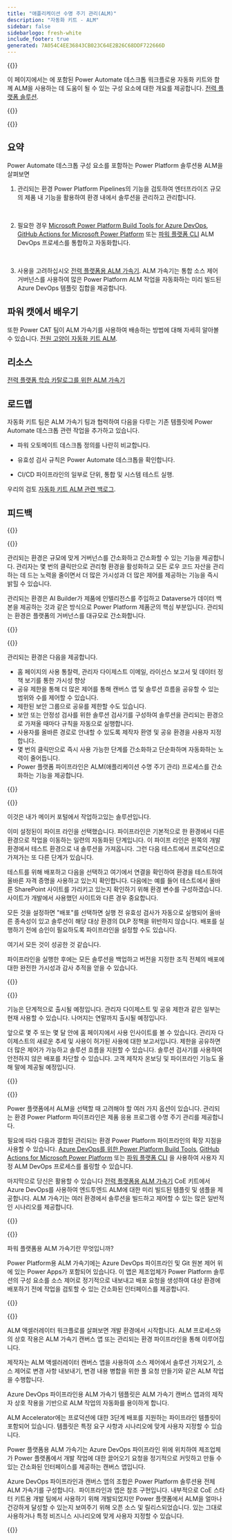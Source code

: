 ```yaml
---
title: "애플리케이션 수명 주기 관리(ALM)"
description: "자동화 키트 - ALM"
sidebar: false
sidebarlogo: fresh-white
include_footer: true
generated: 7A054C4EE36843CB023C64E2B26C68DDF722666D
---
```


{{<slideStyles>}}

<div class="optional">

이 페이지에서는 에 포함된 Power Automate 데스크톱 워크플로용 자동화 키트와 함께 ALM을 사용하는 데 도움이 될 수 있는 구성 요소에 대한 개요를 제공합니다. [전력 플랫폼 솔루션](https://learn.microsoft.com/power-platform/alm/solution-concepts-alm).

</div>

{{<presentation slides="1,2,3,4,5,6,7">}}

<div class="optional">

{{<presentationStyles>}}

## 요약

Power Automate 데스크톱 구성 요소를 포함하는 Power Platform 솔루션용 ALM을 살펴보면

1. 관리되는 환경 Power Platform Pipelines의 기능을 검토하여 엔터프라이즈 규모의 제품 내 기능을 활용하여 환경 내에서 솔루션을 관리하고 관리합니다.

<br/>

2. 필요한 경우 [Microsoft Power Platform Build Tools for Azure DevOps](https://learn.microsoft.com/power-platform/alm/devops-build-tools), [GitHub Actions for Microsoft Power Platform](https://learn.microsoft.com/power-platform/alm/devops-github-actions) 또는 [파워 플랫폼 CLI](https://learn.microsoft.com/power-platform/developer/cli/introduction) ALM DevOps 프로세스를 통합하고 자동화합니다.

<br/>

3. 사용을 고려하십시오 [전력 플랫폼용 ALM 가속기](https://learn.microsoft.com/power-platform/guidance/coe/almacceleratorpowerplatform-components). ALM 가속기는 통합 소스 제어 거버넌스를 사용하여 많은 Power Platform ALM 작업을 자동화하는 미리 빌드된 Azure DevOps 템플릿 집합을 제공합니다.

## 파워 캣에서 배우기

또한 Power CAT 팀이 ALM 가속기를 사용하여 배송하는 방법에 대해 자세히 알아볼 수 있습니다. [전원 고양이 자동화 키트 ALM](/ko/features/alm/powercat).

## 리소스

[전력 플랫폼 학습 카탈로그를 위한 ALM 가속기](https://learn.microsoft.com/power-platform/guidance/coe/almacceleratorpowerplatform-learningcatalog)

## 로드맵

자동화 키트 팀은 ALM 가속기 팀과 협력하여 다음을 다루는 기존 템플릿에 Power Automate 데스크톱 관련 작업을 추가하고 있습니다.

- 파워 오토메이트 데스크톱 정의를 나란히 비교합니다.

- 유효성 검사 규칙은 Power Automate 데스크톱을 확인합니다.

- CI/CD 파이프라인의 일부로 단위, 통합 및 시스템 테스트 실행.

우리의 검토 [자동화 키트 ALM 관련 백로그](https://github.com/microsoft/powercat-automation-kit/issues?q=is%3Aissue+is%3Aopen+label%3Aalm).

## 피드백

{{<questions name="/content/ko/features/alm.json" completed="피드백을 제공해 주셔서 감사합니다." showNavigationButtons="false" locale="ko">}}

</div>

{{<slide  id="slide1" audio="features/alm/managed-environments-overview.mp3" description="Managed Environments Overview" image="features/alm/managed-environments-overview.svg" >}}

관리되는 환경은 규모에 맞게 거버넌스를 간소화하고 간소화할 수 있는 기능을 제공합니다. 관리자는 몇 번의 클릭만으로 관리형 환경을 활성화하고 모든 로우 코드 자산을 관리하는 데 드는 노력을 줄이면서 더 많은 가시성과 더 많은 제어를 제공하는 기능을 즉시 밝힐 수 있습니다.

관리되는 환경은 AI Builder가 제품에 인텔리전스를 주입하고 Dataverse가 데이터 백본을 제공하는 것과 같은 방식으로 Power Platform 제품군의 핵심 부분입니다. 관리되는 환경은 플랫폼의 거버넌스를 대규모로 간소화합니다.

{{</slide>}}

{{<slide  id="slide2" audio="features/alm/managed-environments-features.mp3" description="Managed Environments Features" image="features/alm/managed-environments-features.svg" >}}

관리되는 환경은 다음을 제공합니다.

- 홈 페이지의 사용 통찰력, 관리자 다이제스트 이메일, 라이선스 보고서 및 데이터 정책 보기를 통한 가시성 향상
- 공유 제한을 통해 더 많은 제어를 통해 캔버스 앱 및 솔루션 흐름을 공유할 수 있는 범위와 수를 제어할 수 있습니다.
- 제한된 보안 그룹으로 공유를 제한할 수도 있습니다.
- 보안 또는 안정성 검사를 위한 솔루션 검사기를 구성하여 솔루션을 관리되는 환경으로 가져올 때마다 규칙을 자동으로 실행합니다.
- 사용자를 올바른 경로로 안내할 수 있도록 제작자 환영 및 공유 환경을 사용자 지정합니다.
- 몇 번의 클릭만으로 즉시 사용 가능한 단계를 간소화하고 단순화하며 자동화하는 노력이 줄어듭니다. 
- Power 플랫폼 파이프라인은 ALM(애플리케이션 수명 주기 관리) 프로세스를 간소화하는 기능을 제공합니다.

{{</slide>}}

{{<slide  id="slide3" cdnVideo="features/alm/managed-environments-power-platform-pipelines-demo.mp4" description="Power Platform Pipelines Demo" >}}

이것은 내가 메이커 포털에서 작업하고있는 솔루션입니다.

이미 설정된이 파이프 라인을 선택했습니다. 파이프라인은 기본적으로 한 환경에서 다른 환경으로 작업을 이동하는 일련의 자동화된 단계입니다. 이 파이프 라인은 왼쪽의 개발 환경에서 테스트 환경으로 내 솔루션을 가져옵니다. 그런 다음 테스트에서 프로덕션으로 가져가는 또 다른 단계가 있습니다.

테스트를 위해 배포하고 다음을 선택하고 여기에서 연결을 확인하여 환경을 테스트하여 올바른 자격 증명을 사용하고 있는지 확인합니다. 다음에는 예를 들어 테스트에서 올바른 SharePoint 사이트를 가리키고 있는지 확인하기 위해 환경 변수를 구성하겠습니다. 사이트가 개발에서 사용했던 사이트와 다른 경우 중요합니다. 

모든 것을 설정하면 "배포"를 선택하면 실행 전 유효성 검사가 자동으로 실행되어 올바른 종속성이 있고 솔루션이 해당 대상 환경의 DLP 정책을 위반하지 않습니다. 배포를 실행하기 전에 승인이 필요하도록 파이프라인을 설정할 수도 있습니다. 

여기서 모든 것이 성공한 것 같습니다.

파이프라인을 실행한 후에는 모든 솔루션을 백업하고 버전을 지정한 조직 전체의 배포에 대한 완전한 가시성과 감사 추적을 얻을 수 있습니다.

{{</slide>}}

{{<slide  id="slide4" audio="features/alm/managed-environments-feature-availability.mp3?v=1" description="Managed Environments Availability" image="features/alm/managed-environments-feature-availability.svg?v=1" >}}

기능은 단계적으로 출시될 예정입니다. 관리자 다이제스트 및 공유 제한과 같은 일부는 현재 사용할 수 있습니다. 나머지는 연말까지 출시될 예정입니다.

앞으로 몇 주 또는 몇 달 안에 홈 페이지에서 사용 인사이트를 볼 수 있습니다. 관리자 다이제스트의 새로운 추세 및 사용이 허가된 사용에 대한 보고서입니다. 제한을 공유하면 더 많은 제어가 가능하고 솔루션 흐름을 지원할 수 있습니다. 솔루션 검사기를 사용하여 안전하지 않은 배포를 차단할 수 있습니다. 고객 제작자 온보딩 및 파이프라인 기능도 올해 말에 제공될 예정입니다.

{{</slide>}}

{{<slide  id="slide5" audio="features/alm/pipeline-extensibility.mp3?v=1" description="Pipeline Extensibility" image="features/alm/pipeline-extensibility.svg?v=1" >}}

Power 플랫폼에서 ALM을 선택할 때 고려해야 할 여러 가지 옵션이 있습니다. 관리되는 환경 Power Platform 파이프라인은 제품 응용 프로그램 수명 주기 관리를 제공합니다.

필요에 따라 다음과 결합된 관리되는 환경 Power Platform 파이프라인의 확장 지점을 사용할 수 있습니다. [Azure DevOps를 위한 Power Platform Build Tools](https://learn.microsoft.com/power-platform/alm/devops-build-tools), [GitHub Actions for Microsoft Power Platform](https://learn.microsoft.com/power-platform/alm/devops-github-actions) 또는 [파워 플랫폼 CLI](https://learn.microsoft.com/en-us/power-platform/developer/cli/introduction) 을 사용하여 사용자 지정 ALM DevOps 프로세스를 롤링할 수 있습니다.

마지막으로 당신은 활용할 수 있습니다 [전력 플랫폼용 ALM 가속기](https://learn.microsoft.com/power-platform/guidance/coe/almacceleratorpowerplatform-learningcatalog) CoE 키트에서 Azure DevOps를 사용하여 엔드투엔드 ALM에 대한 미리 빌드된 템플릿 및 샘플을 제공합니다. ALM 가속기는 여러 환경에서 솔루션을 빌드하고 제어할 수 있는 많은 일반적인 시나리오를 제공합니다.

{{</slide>}}

{{<slide  id="slide6" audio="features/alm/alm-accelerator-for-power-platform-overview.mp3?v=1" description="ALM Accelerator for Power Platform Overview" image="features/alm/alm-accelerator-for-power-platform-overview.svg?v=1" >}}

파워 플랫폼용 ALM 가속기란 무엇입니까?

Power Platform용 ALM 가속기에는 Azure DevOps 파이프라인 및 Git 원본 제어 위에 있는 Power Apps가 포함되어 있습니다. 이 앱은 제조업체가 Power Platform 솔루션의 구성 요소를 소스 제어로 정기적으로 내보내고 배포 요청을 생성하여 대상 환경에 배포하기 전에 작업을 검토할 수 있는 간소화된 인터페이스를 제공합니다.

{{</slide>}}

{{<slide  id="slide7" audio="features/alm/alm-accelerator-for-power-platform-workflow.mp3?v=1" description="ALM Accelerator for Power Platform Workflow" image="features/alm/alm-accelerator-for-power-platform-workflow.svg?v=1" >}}

ALM 액셀러레이터 워크플로를 살펴보면 개발 환경에서 시작합니다. ALM 프로세스와의 상호 작용은 ALM 가속기 캔버스 앱 또는 관리되는 환경 파이프라인을 통해 이루어집니다.

제작자는 ALM 액셀러레이터 캔버스 앱을 사용하여 소스 제어에서 솔루션 가져오기, 소스 제어로 변경 사항 내보내기, 변경 내용 병합을 위한 풀 요청 만들기와 같은 ALM 작업을 수행합니다.

Azure DevOps 파이프라인용 ALM 가속기 템플릿은 ALM 가속기 캔버스 앱과의 제작자 상호 작용을 기반으로 ALM 작업의 자동화를 용이하게 합니다.

ALM Accelerator에는 프로덕션에 대한 3단계 배포를 지원하는 파이프라인 템플릿이 포함되어 있습니다.
템플릿은 특정 요구 사항과 시나리오에 맞게 사용자 지정할 수 있습니다.

Power 플랫폼용 ALM 가속기는 Azure DevOps 파이프라인 위에 위치하여 제조업체가 Power 플랫폼에서 개발 작업에 대한 끌어오기 요청을 정기적으로 커밋하고 만들 수 있는 간소화된 인터페이스를 제공하는 캔버스 앱입니다. 

Azure DevOps 파이프라인과 캔버스 앱의 조합은 Power Platform 솔루션용 전체 ALM 가속기를 구성합니다. 
파이프라인과 앱은 참조 구현입니다. 내부적으로 CoE 스타터 키트용 개발 팀에서 사용하기 위해 개발되었지만 Power 플랫폼에서 ALM을 얼마나 건강하게 달성할 수 있는지 보여주기 위해 오픈 소스 및 릴리스되었습니다. 있는 그대로 사용하거나 특정 비즈니스 시나리오에 맞게 사용자 지정할 수 있습니다.

{{</slide>}}

